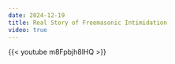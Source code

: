 ```yaml
---
date: 2024-12-19
title: Real Story of Freemasonic Intimidation
video: true
---
```



{{< youtube m8Fpbjh8lHQ >}}
